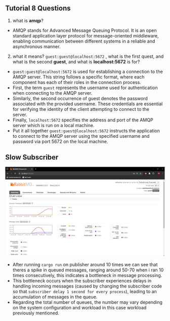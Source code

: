 ## Tutorial 8 Questions

1. what is __amqp__?
+ AMQP stands for Advanced Message Queuing Protocol. It is an open standard application layer protocol for message-oriented middleware, enabling communication between different systems in a reliable and asynchronous manner.
2. what it means? `guest:guest@localhost:5672` , what is the first quest, and what is the second __guest__, and what is __localhost:5672__ is for? 
+  `guest:guest@localhost:5672` is used for establishing a connection to the AMQP server. This string follows a specific format, where each component has each of their roles in the connection process. 
+ First, the term `guest` represents the username used for authentication when connecting to the AMQP server. 
+ Similarly, the second occurrence of guest denotes the password associated with the provided username. These credentials are essential for verifying the identity of the client attempting to connect to the server.
+ Finally, `localhost:5672` specifies the address and port of the AMQP server which is run on a local machine.
+ Put it all together `guest:guest@localhost:5672` instructs the application to connect to the AMQP server using the specified username and password via port 5672 on the local machine.

## Slow Subscriber
![alt text](image.png)
+ After running `cargo run` on publisher around 10 times we can see that theres a spike in queued messages, ranging around 50-70 when i ran 10 times consecutively, this indicates a bottleneck in message processing.
+ This bottleneck occurs when the subscriber experiences delays in handling incoming messages (caused by changing the subscriber code so that `subscriber delay 1 second for every process`), leading to an accumulation of messages in the queue. 
+ Regarding the total number of queues, the number may vary depending on the system configuration and workload in this case workload previously mentioned.